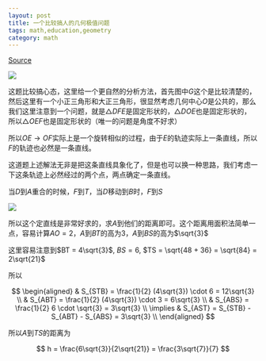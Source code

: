 ```yaml
---
layout: post 
title: 一个比较搞人的几何极值问题
tags: math,education,geometry
category: math
---
```


[Source](https://www.bilibili.com/video/BV14z54zrEjK/?spm_id_from=333.1387.upload.video_card.click&vd_source=2c3b1cf87d67c244536d57d4d5b68285)

![](https://crsando.github.io/images/2025-10-16/A-001.png)

这题比较搞心态，这里给一个更自然的分析方法，首先图中$G$这个是比较清楚的，然后这里有一个小正三角形和大正三角形，很显然考虑几何中心$O$是公共的，那么我们这里注意到一个问题，就是$\triangle DFE$是固定形状的，$\triangle DOE$也是固定形状的，所以$\triangle OEF$也是固定形状的（唯一的问题是角度不好求）

所以$OE \rightarrow OF$实际上是一个旋转相似的过程，由于$E$的轨迹实际上一条直线，所以$F$的轨迹也必然是一条直线。

这道题上述解法无非是把这条直线具象化了，但是也可以换一种思路，我们考虑一下这条轨迹上必然经过的两个点，两点确定一条直线。

当$D$到$A$重合的时候，$F$到$T$，当$D$移动到$B$时，$F$到$S$

![](https://crsando.github.io/images/2025-10-16/A-001-Ans.png)

所以这个定直线是非常好求的，求$A$到他们的距离即可。这个距离用面积法简单一点，容易计算$AO = 2$，$A$到$BT$的高为$3$，$A$到$BS$的高为$\sqrt{3}$

这里容易注意到$BT = 4\sqrt{3}$, $BS = 6$, $TS = \sqrt{48 + 36} = \sqrt{84} = 2\sqrt{21}$

所以

$$
\begin{aligned}
    & S_{STB} = \frac{1}{2} (4\sqrt{3}) \cdot 6 = 12\sqrt{3} \\
    & S_{ABT} = \frac{1}{2} (4\sqrt{3}) \cdot 3 = 6\sqrt{3} \\
    & S_{ABS} = \frac{1}{2} 6 \cdot \sqrt{3} = 3\sqrt{3} \\
    \implies & S_{AST} = S_{STB} - S_{ABT} - S_{ABS} = 3\sqrt{3} \\
\end{aligned}
$$

所以$A$到$TS$的距离为

$$
    h = \frac{6\sqrt{3}}{2\sqrt{21}} = \frac{3\sqrt{7}}{7}
$$